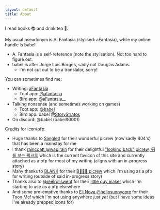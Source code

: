 ```yaml
---
layout: default
title: About
---
```


I read books 📚 and drink tea 🍵.

My usual pseudonym is A. Fantasia (stylised: aFantasia), while my online handle is babel.
- A. Fantasia is a self-reference (note the stylisation). Not too hard to figure out.
- babel is after Jorge Luis Borges, sadly not Douglas Adams.
  + I'm not cut out to be a translator, sorry!

You can sometimes find me:

- Writing: [aFantasia](https://archiveofourown.org/users/aFantasia)
  + Toot app: <a rel="me" href="https://masto.ai/@afantasia">@afantasia</a>
  + Bird app: [@aFantasia__](https://twitter.com/aFantasia__)
- Talking nonsense (and sometimes working on games)
  + Toot app: <a rel="me" href="https://mastodon.gamedev.place/@babel">@babel</a>
  + Bird app: babel [@StoryStratos](https://twitter.com/StoryStratos)
- On discord: @babel (babel#0001)

Credits for icon/pfp:

- Huge thanks to [Sangled](https://twitter.com/sangled) for their wonderful picrew (now sadly 404's) that has been a mainstay for me
- I thank [raincoatt @wagirain](https://twitter.com/wagirain) for their delightful ["looking back" picrew, 뒤를 보는 픽크루](https://picrew.me/ja/image_maker/947708) which is the current favicon of this site and currently attached as a pfp for most of my writing (aligns with an in-progress story)
- Many thanks to [BLANK](https://twitter.com/Blank_C0) for their [B🌸🌸🌸 picrew](https://picrew.me/en/image_maker/69673) which I'm using as a pfp for writing (outside of said in-progress story)
- Thanks also to [@reelrollsweat](https://twitter.com/reelrollsweat) for their [little guy maker](https://picrew.me/en/image_maker/2069970) which I'm starting to use as a pfp elsewhere
- And some pre-emptive thanks to [Eli Nova @hellosunnycore](https://hellosunnycore.carrd.co) for their [Toon Me!](https://toon-me-picrew.carrd.co) which I'm not using anywhere *just yet* (but I have some ideas I've already prepped icons for)
